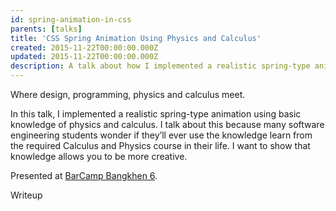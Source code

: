 ```yaml
---
id: spring-animation-in-css
parents: [talks]
title: 'CSS Spring Animation Using Physics and Calculus'
created: 2015-11-22T00:00:00.000Z
updated: 2015-11-22T00:00:00.000Z
description: A talk about how I implemented a realistic spring-type animation using basic knowledge of physics and calculus.
---
```


Where design, programming, physics and calculus meet.

In this talk, I implemented a realistic spring-type animation using basic knowledge of physics and calculus. I talk about this because many software engineering students wonder if they’ll ever use the knowledge learn from the required Calculus and Physics course in their life. I want to show that knowledge allows you to be more creative.

Presented at [BarCamp Bangkhen 6](http://2015.barcampbangkhen.org/).

<call-to-action href="https://medium.com/@dtinth/spring-animation-in-css-2039de6e1a03">
  Writeup
</call-to-action>
